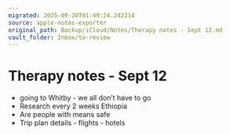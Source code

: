 ```yaml
---
migrated: 2025-09-20T01:49:24.242214
source: apple-notes-exporter
original_path: Backup/iCloud/Notes/Therapy notes - Sept 12.md
vault_folder: Inbox/to-review
---
```

# Therapy notes - Sept 12
- going to Whitby - we all don’t have to go
- Research every 2 weeks Ethiopia 
- Are people with means safe
- Trip plan details - flights - hotels

